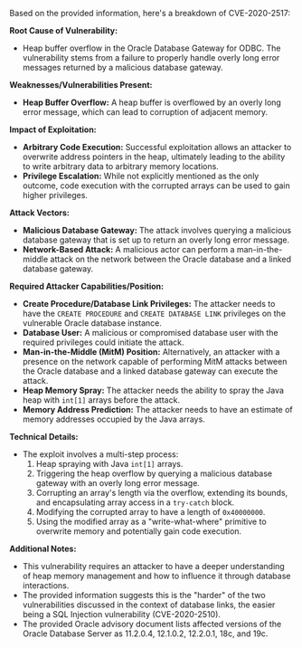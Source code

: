 Based on the provided information, here's a breakdown of CVE-2020-2517:

**Root Cause of Vulnerability:**

*   Heap buffer overflow in the Oracle Database Gateway for ODBC. The vulnerability stems from a failure to properly handle overly long error messages returned by a malicious database gateway.

**Weaknesses/Vulnerabilities Present:**

*   **Heap Buffer Overflow:** A heap buffer is overflowed by an overly long error message, which can lead to corruption of adjacent memory.

**Impact of Exploitation:**

*   **Arbitrary Code Execution:** Successful exploitation allows an attacker to overwrite address pointers in the heap, ultimately leading to the ability to write arbitrary data to arbitrary memory locations.
*   **Privilege Escalation:** While not explicitly mentioned as the only outcome, code execution with the corrupted arrays can be used to gain higher privileges.

**Attack Vectors:**

*   **Malicious Database Gateway:**  The attack involves querying a malicious database gateway that is set up to return an overly long error message.
*   **Network-Based Attack:** A malicious actor can perform a man-in-the-middle attack on the network between the Oracle database and a linked database gateway.

**Required Attacker Capabilities/Position:**

*   **Create Procedure/Database Link Privileges:**  The attacker needs to have the `CREATE PROCEDURE` and `CREATE DATABASE LINK` privileges on the vulnerable Oracle database instance.
*  **Database User:** A malicious or compromised database user with the required privileges could initiate the attack.
*   **Man-in-the-Middle (MitM) Position:** Alternatively, an attacker with a presence on the network capable of performing MitM attacks between the Oracle database and a linked database gateway can execute the attack.
* **Heap Memory Spray:**  The attacker needs the ability to spray the Java heap with `int[1]` arrays before the attack.
* **Memory Address Prediction:**  The attacker needs to have an estimate of memory addresses occupied by the Java arrays.

**Technical Details:**

*   The exploit involves a multi-step process:
    1.  Heap spraying with Java `int[1]` arrays.
    2.  Triggering the heap overflow by querying a malicious database gateway with an overly long error message.
    3.  Corrupting an array's length via the overflow, extending its bounds, and encapsulating array access in a `try-catch` block.
    4.  Modifying the corrupted array to have a length of `0x40000000`.
    5.  Using the modified array as a "write-what-where" primitive to overwrite memory and potentially gain code execution.

**Additional Notes:**

* This vulnerability requires an attacker to have a deeper understanding of heap memory management and how to influence it through database interactions.
*   The provided information suggests this is the "harder" of the two vulnerabilities discussed in the context of database links, the easier being a SQL Injection vulnerability (CVE-2020-2510).
* The provided Oracle advisory document lists affected versions of the Oracle Database Server as 11.2.0.4, 12.1.0.2, 12.2.0.1, 18c, and 19c.